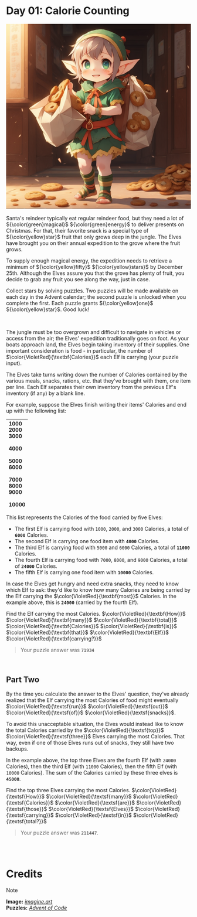 # Day 01: Calorie Counting

<img src=https://github.com/Kyros0718/Advent_of_Code/blob/main/Media/baby%20elf%20carrying%20bags%20of%20cookies.png>

Santa's reindeer typically eat regular reindeer food, but they need a lot of ${\color{green}magical}$ ${\color{green}energy}$ to deliver presents on Christmas. For that, their favorite snack is a special type of ${\color{yellow}star}$ fruit that only grows deep in the jungle. The Elves have brought you on their annual expedition to the grove where the fruit grows.

To supply enough magical energy, the expedition needs to retrieve a minimum of ${\color{yellow}fifty}$ ${\color{yellow}stars}$ by December 25th. Although the Elves assure you that the grove has plenty of fruit, you decide to grab any fruit you see along the way, just in case.

Collect stars by solving puzzles. Two puzzles will be made available on each day in the Advent calendar; the second puzzle is unlocked when you complete the first. Each puzzle grants ${\color{yellow}one}$ ${\color{yellow}star}$. Good luck!

<br>

The jungle must be too overgrown and difficult to navigate in vehicles or access from the air; the Elves' expedition traditionally goes on foot. As your boats approach land, the Elves begin taking inventory of their supplies. One important consideration is food - in particular, the number of  $\color{VioletRed}{\textbf{Calories}}$ each Elf is carrying (your puzzle input).

The Elves take turns writing down the number of Calories contained by the various meals, snacks, rations, etc. that they've brought with them, one item per line. Each Elf separates their own inventory from the previous Elf's inventory (if any) by a blank line.

For example, suppose the Elves finish writing their items' Calories and end up with the following list:

| 1000<br>2000<br>3000<br><br>4000<br><br>5000<br>6000<br><br>7000<br>8000<br>9000<br><br>10000 |
| :--- |

This list represents the Calories of the food carried by five Elves:

- The first Elf is carrying food with `1000`, `2000`, and `3000` Calories, a total of **`6000`** Calories.
- The second Elf is carrying one food item with **`4000`** Calories.
- The third Elf is carrying food with `5000` and `6000` Calories, a total of **`11000`** Calories.
- The fourth Elf is carrying food with `7000`, `8000`, and `9000` Calories, a total of **`24000`** Calories.
- The fifth Elf is carrying one food item with **`10000`** Calories.

In case the Elves get hungry and need extra snacks, they need to know which Elf to ask: they'd like to know how many Calories are being carried by the Elf carrying the $\color{VioletRed}{\textbf{most}}$ Calories. In the example above, this is **`24000`** (carried by the fourth Elf).

Find the Elf carrying the most Calories. $\color{VioletRed}{\textbf{How}}$ $\color{VioletRed}{\textbf{many}}$ $\color{VioletRed}{\textbf{total}}$ $\color{VioletRed}{\textbf{Calories}}$ $\color{VioletRed}{\textbf{is}}$ $\color{VioletRed}{\textbf{that}}$ $\color{VioletRed}{\textbf{Elf}}$ $\color{VioletRed}{\textbf{carrying?}}$
> Your puzzle answer was **`71934`**

<br>

##  Part Two
By the time you calculate the answer to the Elves' question, they've already realized that the Elf carrying the most Calories of food might eventually $\color{VioletRed}{\textsf{run}}$ $\color{VioletRed}{\textsf{out}}$ $\color{VioletRed}{\textsf{of}}$ $\color{VioletRed}{\textsf{snacks}}$.

To avoid this unacceptable situation, the Elves would instead like to know the total Calories carried by the $\color{VioletRed}{\textsf{top}}$ $\color{VioletRed}{\textsf{three}}$ Elves carrying the most Calories. That way, even if one of those Elves runs out of snacks, they still have two backups.

In the example above, the top three Elves are the fourth Elf (with `24000` Calories), then the third Elf (with `11000` Calories), then the fifth Elf (with `10000` Calories). The sum of the Calories carried by these three elves is **`45000`**.

Find the top three Elves carrying the most Calories. $\color{VioletRed}{\textsf{How}}$ $\color{VioletRed}{\textsf{many}}$ $\color{VioletRed}{\textsf{Calories}}$ $\color{VioletRed}{\textsf{are}}$ $\color{VioletRed}{\textsf{those}}$ $\color{VioletRed}{\textsf{Elves}}$ $\color{VioletRed}{\textsf{carrying}}$ $\color{VioletRed}{\textsf{in}}$ $\color{VioletRed}{\textsf{total?}}$

> Your puzzle answer was **`211447`**.

<br>
<br>

# Credits

> [!NOTE]  
> **Image:** [_imagine.art_](https://www.imagine.art/)<br>
> **Puzzles:** [_Advent of Code_](https://adventofcode.com/)




